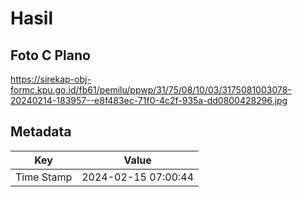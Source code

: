 # Hasil

## Foto C Plano

https://sirekap-obj-formc.kpu.go.id/fb61/pemilu/ppwp/31/75/08/10/03/3175081003078-20240214-183957--e8f483ec-71f0-4c2f-935a-dd0800428296.jpg


## Metadata

| Key        | Value               |
| ---------- | ------------------- |
| Time Stamp | 2024-02-15 07:00:44 |



